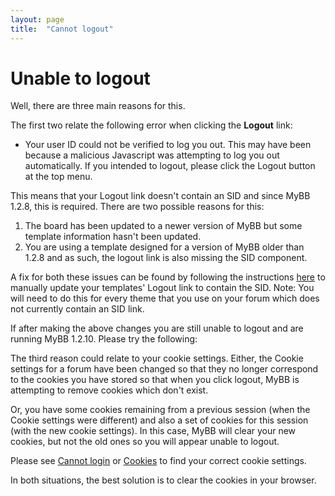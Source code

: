```yaml
---
layout: page
title:  "Cannot logout"
---
```


# Unable to logout

Well, there are three main reasons for this.

The first two relate the following error when clicking the **Logout** link:

 - Your user ID could not be verified to log you out. This may have been because a malicious Javascript was attempting to log you out automatically. If you intended to logout, please click the Logout button at the top menu.

This means that your Logout link doesn't contain an SID and since MyBB 1.2.8, this is required. There are two possible reasons for this:

 1. The board has been updated to a newer version of MyBB but some template information hasn't been updated.
 2. You are using a template designed for a version of MyBB older than 1.2.8 and as such, the logout link is also missing the SID component. 

A fix for both these issues can be found by following the instructions [here](http://community.mybb.com/showthread.php?tid=25210&pid=177101#pid177101) to manually update your templates' Logout link to contain the SID. Note: You will need to do this for every theme that you use on your forum which does not currently contain an SID link.

If after making the above changes you are still unable to logout and are running MyBB 1.2.10. Please try the following:

The third reason could relate to your cookie settings. Either, the Cookie settings for a forum have been changed so that they no longer correspond to the cookies you have stored so that when you click logout, MyBB is attempting to remove cookies which don't exist.

Or, you have some cookies remaining from a previous session (when the Cookie settings were different) and also a set of cookies for this session (with the new cookie settings). In this case, MyBB will clear your new cookies, but not the old ones so you will appear unable to logout.

Please see [Cannot login](cannot_login) or [Cookies](cookies) to find your correct cookie settings.

In both situations, the best solution is to clear the cookies in your browser.
